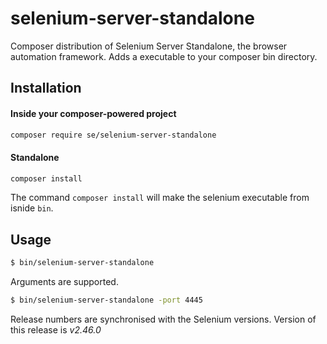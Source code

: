 # selenium-server-standalone

Composer distribution of Selenium Server Standalone, the browser automation framework. 
Adds a executable to your composer bin directory.


## Installation

#### Inside your composer-powered project
```bash
composer require se/selenium-server-standalone
```

#### Standalone

```bash
composer install
```

The command `composer install` will make the selenium executable from isnide `bin`.

## Usage

```bash
$ bin/selenium-server-standalone
```

Arguments are supported.

```bash
$ bin/selenium-server-standalone -port 4445
```


Release numbers are synchronised with the Selenium versions.
Version of this release is *v2.46.0*
